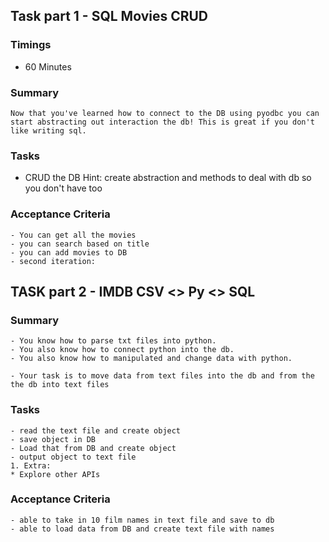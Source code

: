 ## Task part 1 - SQL Movies CRUD

### Timings
- 60 Minutes

### Summary
```
Now that you've learned how to connect to the DB using pyodbc you can start abstracting out interaction the db! This is great if you don't like writing sql.
```

### Tasks
- CRUD the DB
Hint: create abstraction and methods to deal with db so you don't have too

### Acceptance Criteria

```
- You can get all the movies
- you can search based on title
- you can add movies to DB
- second iteration:

```
## TASK part 2 - IMDB CSV <> Py <> SQL
### Summary
```
- You know how to parse txt files into python.
- You also know how to connect python into the db.
- You also know how to manipulated and change data with python.

- Your task is to move data from text files into the db and from the the db into text files
```

### Tasks
```
- read the text file and create object
- save object in DB
- Load that from DB and create object
- output object to text file
1. Extra:
* Explore other APIs
```

### Acceptance Criteria
```
- able to take in 10 film names in text file and save to db
- able to load data from DB and create text file with names
```
